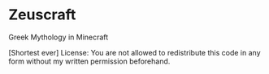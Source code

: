 Zeuscraft
=========

Greek Mythology in Minecraft

[Shortest ever] License: You are not allowed to redistribute this code in any form without my written permission beforehand.
